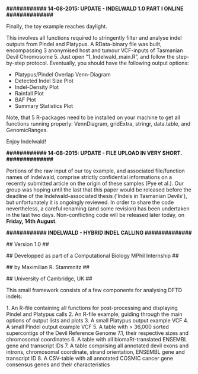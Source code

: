 <b>############ 14-08-2015: UPDATE - INDELWALD 1.0 PART I ONLINE ##############</b>

Finally, the toy example reaches daylight.

This involves all functions required to stringently filter and analyse
indel outputs from Pindel and Platypus. A RData-binary file was built, encompassing 3 anonymised
host and tumour VCF-inputs of Tasmanian Devil Chromosome 5. Just open “1_Indelwald_main.R”, and follow the step-by-step protocol. Eventually, you should have the following output options:
- Platypus/Pindel Overlap Venn-Diagram
- Detected Indel Size Plot
- Indel-Density Plot
- Rainfall Plot
- BAF Plot
- Summary Statistics Plot

Note, that 5 R-packages need to be installed on your machine to get all
functions running properly: VennDiagram, gridExtra, stringr, data.table,
and GenomicRanges.

Enjoy Indelwald!


<b>############ 14-08-2015: UPDATE - FILE UPLOAD IN VERY SHORT. ##############</b>

Portions of the raw input of our toy example, and associated file/function names of Indelwald, comprise strictly confidential informations on a recently submitted article on the origin of these samples (Pye et al.). Our group was hoping until the last that this paper would be released before the deadline of the Indelwald-associated thesis ('Indels in Tasmanian Devils'), but unfortunately it is ongoingly reviewed. In order to share the code nevertheless, a careful renaming (and some revision) has been undertaken in the last two days. Non-conflicting code will be released later today, on <b> Friday, 14th August</b>.


<b>############ INDELWALD - HYBRID INDEL CALLING ##############</b>

<p>## Version 1.0 ##</p>
<p>## Developped as part of a Computational Biology MPhil Internship ##</p>
<p>## by Maximilian R. Stammnitz ##</p>
<p>## University of Cambridge, UK ##</p>

<p>This small framework consists of a few components for analysing DFTD indels:</p>
1. An R-file containing all functions for post-processing and displaying Pindel and Platypus calls
2. An R-file example, guiding through the main options of output lists and plots
3. A small Platypus output example VCF
4. A small Pindel output example VCF
5. A table with > 36,000 sorted supercontigs of the Devil Reference Genome 7.1, their respective sizes and chromosomal coordinates
6. A table with all biomaRt-translated ENSEMBL gene and transcript IDs
7. A table comprising all annotated devil exons and introns, chromosomal coordinate, strand orientation, ENSEMBL gene and transcript ID
8. A CSV-table with all annotated COSMIC cancer gene consensus genes and their characteristics
